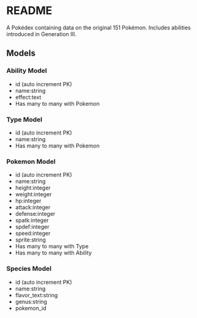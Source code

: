 # README

A Pokédex containing data on the original 151 Pokémon. Includes abilities introduced in Generation III.

## Models

### Ability Model

- id (auto increment PK)
- name:string
- effect:text
- Has many to many with Pokemon

### Type Model

- id (auto increment PK)
- name:string
- Has many to many with Pokemon

### Pokemon Model

- id (auto increment PK)
- name:string
- height:integer
- weight:integer
- hp:integer
- attack:integer
- defense:integer
- spatk:integer
- spdef:integer
- speed:integer
- sprite:string
- Has many to many with Type
- Has many to many with Ability

### Species Model

- id (auto increment PK)
- name:string
- flavor_text:string
- genus:string
- pokemon_id
